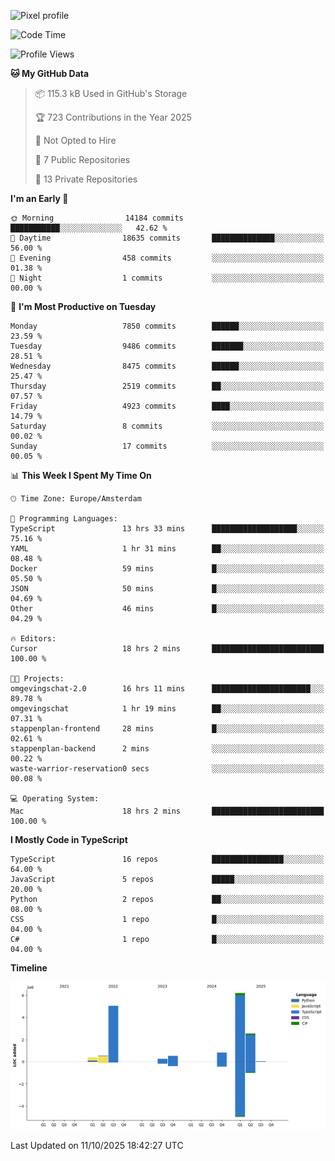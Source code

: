 ![Pixel profile](https://pixel-profile.vercel.app/api/github-stats?username=Atchferox&screen_effect=true&theme=rainbow
)


<!--START_SECTION:waka-->
![Code Time](http://img.shields.io/badge/Code%20Time-817%20hrs%2050%20mins-blue)

![Profile Views](http://img.shields.io/badge/Profile%20Views-0-blue)

**🐱 My GitHub Data** 

> 📦 115.3 kB Used in GitHub's Storage 
 > 
> 🏆 723 Contributions in the Year 2025
 > 
> 🚫 Not Opted to Hire
 > 
> 📜 7 Public Repositories 
 > 
> 🔑 13 Private Repositories 
 > 
**I'm an Early 🐤** 

```text
🌞 Morning                14184 commits       ███████████░░░░░░░░░░░░░░   42.62 % 
🌆 Daytime                18635 commits       ██████████████░░░░░░░░░░░   56.00 % 
🌃 Evening                458 commits         ░░░░░░░░░░░░░░░░░░░░░░░░░   01.38 % 
🌙 Night                  1 commits           ░░░░░░░░░░░░░░░░░░░░░░░░░   00.00 % 
```
📅 **I'm Most Productive on Tuesday** 

```text
Monday                   7850 commits        ██████░░░░░░░░░░░░░░░░░░░   23.59 % 
Tuesday                  9486 commits        ███████░░░░░░░░░░░░░░░░░░   28.51 % 
Wednesday                8475 commits        ██████░░░░░░░░░░░░░░░░░░░   25.47 % 
Thursday                 2519 commits        ██░░░░░░░░░░░░░░░░░░░░░░░   07.57 % 
Friday                   4923 commits        ████░░░░░░░░░░░░░░░░░░░░░   14.79 % 
Saturday                 8 commits           ░░░░░░░░░░░░░░░░░░░░░░░░░   00.02 % 
Sunday                   17 commits          ░░░░░░░░░░░░░░░░░░░░░░░░░   00.05 % 
```


📊 **This Week I Spent My Time On** 

```text
🕑︎ Time Zone: Europe/Amsterdam

💬 Programming Languages: 
TypeScript               13 hrs 33 mins      ███████████████████░░░░░░   75.16 % 
YAML                     1 hr 31 mins        ██░░░░░░░░░░░░░░░░░░░░░░░   08.48 % 
Docker                   59 mins             █░░░░░░░░░░░░░░░░░░░░░░░░   05.50 % 
JSON                     50 mins             █░░░░░░░░░░░░░░░░░░░░░░░░   04.69 % 
Other                    46 mins             █░░░░░░░░░░░░░░░░░░░░░░░░   04.29 % 

🔥 Editors: 
Cursor                   18 hrs 2 mins       █████████████████████████   100.00 % 

🐱‍💻 Projects: 
omgevingschat-2.0        16 hrs 11 mins      ██████████████████████░░░   89.78 % 
omgevingschat            1 hr 19 mins        ██░░░░░░░░░░░░░░░░░░░░░░░   07.31 % 
stappenplan-frontend     28 mins             █░░░░░░░░░░░░░░░░░░░░░░░░   02.61 % 
stappenplan-backend      2 mins              ░░░░░░░░░░░░░░░░░░░░░░░░░   00.22 % 
waste-warrior-reservation0 secs              ░░░░░░░░░░░░░░░░░░░░░░░░░   00.08 % 

💻 Operating System: 
Mac                      18 hrs 2 mins       █████████████████████████   100.00 % 
```

**I Mostly Code in TypeScript** 

```text
TypeScript               16 repos            ████████████████░░░░░░░░░   64.00 % 
JavaScript               5 repos             █████░░░░░░░░░░░░░░░░░░░░   20.00 % 
Python                   2 repos             ██░░░░░░░░░░░░░░░░░░░░░░░   08.00 % 
CSS                      1 repo              █░░░░░░░░░░░░░░░░░░░░░░░░   04.00 % 
C#                       1 repo              █░░░░░░░░░░░░░░░░░░░░░░░░   04.00 % 
```



**Timeline**

![Lines of Code chart](https://raw.githubusercontent.com/Atchferox/Atchferox/main/assets/bar_graph.png)


 Last Updated on 11/10/2025 18:42:27 UTC
<!--END_SECTION:waka-->
